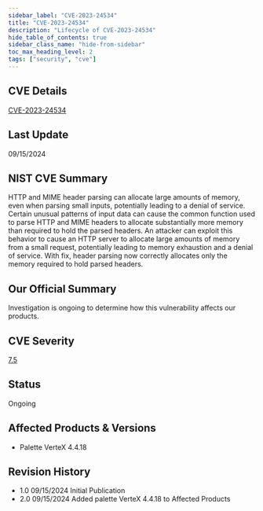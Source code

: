 ```yaml
---
sidebar_label: "CVE-2023-24534"
title: "CVE-2023-24534"
description: "Lifecycle of CVE-2023-24534"
hide_table_of_contents: true
sidebar_class_name: "hide-from-sidebar"
toc_max_heading_level: 2
tags: ["security", "cve"]
---
```


## CVE Details

[CVE-2023-24534](https://nvd.nist.gov/vuln/detail/CVE-2023-24534)

## Last Update

09/15/2024

## NIST CVE Summary

HTTP and MIME header parsing can allocate large amounts of memory, even when parsing small inputs, potentially leading
to a denial of service. Certain unusual patterns of input data can cause the common function used to parse HTTP and MIME
headers to allocate substantially more memory than required to hold the parsed headers. An attacker can exploit this
behavior to cause an HTTP server to allocate large amounts of memory from a small request, potentially leading to memory
exhaustion and a denial of service. With fix, header parsing now correctly allocates only the memory required to hold
parsed headers.

## Our Official Summary

Investigation is ongoing to determine how this vulnerability affects our products.

## CVE Severity

[7.5](https://nvd.nist.gov/vuln/detail/CVE-2023-24534)

## Status

Ongoing

## Affected Products & Versions

- Palette VerteX 4.4.18

## Revision History

- 1.0 09/15/2024 Initial Publication
- 2.0 09/15/2024 Added palette VerteX 4.4.18 to Affected Products

